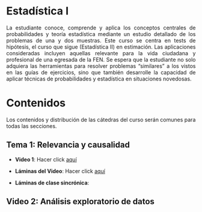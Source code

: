 # Estadística I
<p style='text-align: justify;'> La estudiante conoce, comprende y aplica los conceptos centrales de probabilidades y teoría estadística
mediante un estudio detallado de los problemas de una y dos muestras. Este curso se centra en tests de
hipótesis, el curso que sigue (Estadística II) en estimación. Las aplicaciones consideradas incluyen aquellas
relevante para la vida ciudadana y profesional de una egresada de la FEN. Se espera que la estudiante no
solo adquiera las herramientas para resolver problemas “similares” a los vistos en las guías de ejercicios,
sino que también desarrolle la capacidad de aplicar técnicas de probabilidades y estadística en situaciones
novedosas. </p>

# Contenidos
Los contenidos y distribución de las cátedras del curso serán comunes para todas las secciones.

## Tema 1: Relevancia y causalidad

- **Video 1**: Hacer click [aquí](https://www.youtube.com/watch?v=QSipVRPvUgU&list=PL85P3dEf-o-u6IktBvpC8SDNQb_Xw2A2z&index=1&t=2448s)

- **Láminas del Video**: Hacer click [aquí](https://drive.google.com/file/d/17l8oQDfuTiaiqyzPVySYgDEDkJBI9dhy/view)

- **Láminas de clase sincrónica**: 

## Video 2: Análisis exploratorio de datos
